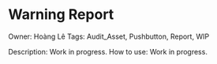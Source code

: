 # Warning Report

Owner: Hoàng Lê
Tags: Audit_Asset, Pushbutton, Report, WIP

Description: Work in progress.
How to use: Work in progress.